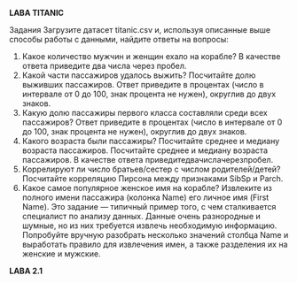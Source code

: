 __LABA TITANIC__

Задания
Загрузите датасет titanic.csv и, используя описанные выше способы работы с 
данными, найдите ответы на вопросы:
1. Какое количество мужчин и женщин ехало на корабле? В качестве ответа приведите 
два числа через пробел.
2. Какой части пассажиров удалось выжить? Посчитайте долю выживших 
пассажиров. Ответ приведите в процентах (число в интервале от 0 до 100, знак 
процента не нужен), округлив до двух знаков.
3. Какую долю пассажиры первого класса составляли среди всех пассажиров? Ответ
приведите в процентах (число в интервале от 0 до 100, знак процента не нужен), 
округлив до двух знаков.
4. Какого возраста были пассажиры? Посчитайте среднее и медиану возраста
пассажиров. Посчитайте среднее и медиану возраста пассажиров. В качестве ответа
приведитедвачислачерезпробел.
5. Коррелируют ли число братьев/сестер с числом родителей/детей? Посчитайте
корреляцию Пирсона между признаками SibSp и Parch.
6. Какое самое популярное женское имя на корабле? Извлеките из полного имени
пассажира (колонка Name) его личное имя (First Name). Это задание — типичный
пример того, с чем сталкивается специалист по анализу данных. Данные очень
разнородные и шумные, но из них требуется извлечь необходимую информацию. 
Попробуйте вручную разобрать несколько значений столбца Name и выработать
правило для извлечения имен, а также разделения их на женские и мужские.

__LABA 2.1__




